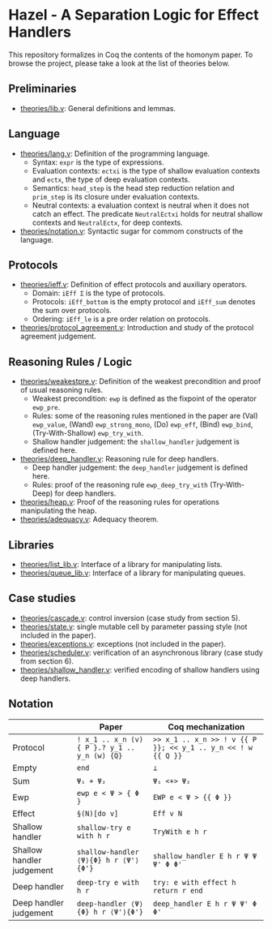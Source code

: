 # Hazel - A Separation Logic for Effect Handlers

This repository formalizes in Coq the contents of the homonym paper.
To browse the project, please take a look at the list of theories below.

## Preliminaries

 - [theories/lib.v](theories/lib.v): General definitions and lemmas.

## Language

 - [theories/lang.v](theories/lang.v): Definition of the programming language.
   + Syntax: `expr` is the type of expressions.
   + Evaluation contexts: `ectxi` is the type of shallow evaluation contexts
     and `ectx`, the type of deep evaluation contexts.
   + Semantics: `head_step` is the head step reduction relation and `prim_step`
     is its closure under evaluation contexts.
   + Neutral contexts: a evaluation context is neutral when it does not
     catch an effect. The predicate `NeutralEctxi` holds for neutral shallow
     contexts and `NeutralEctx`, for deep contexts.
 - [theories/notation.v](theories/notation.v): Syntactic sugar for commom
   constructs of the language.

## Protocols

 - [theories/ieff.v](theories/ieff.v): Definition of effect protocols and
   auxiliary operators.
   + Domain: `iEff Σ` is the type of protocols.
   + Protocols: `iEff_bottom` is the empty protocol and `iEff_sum` denotes
     the sum over protocols.
   + Ordering: `iEff_le` is a pre order relation on protocols.
 - [theories/protocol_agreement.v](theories/protocol_agreement.v): Introduction and
   study of the protocol agreement judgement.

## Reasoning Rules / Logic

 - [theories/weakestpre.v](theories/weakestpre.v): Definition of the weakest
   precondition and proof of usual reasoning rules.
   + Weakest precondition: `ewp` is defined as the fixpoint of the operator `ewp_pre`.
   + Rules: some of the reasoning rules mentioned in the paper are (Val)
    `ewp_value`, (Wand) `ewp_strong_mono`, (Do) `ewp_eff`,
    (Bind) `ewp_bind`, (Try-With-Shallow) `ewp_try_with`.
   + Shallow handler judgement: the `shallow_handler` judgement is defined here.
 - [theories/deep_handler.v](theories/deep_handler.v): Reasoning rule for deep handlers.
   + Deep handler judgement: the `deep_handler` judgement is defined here.
   + Rules: proof of the reasoning rule `ewp_deep_try_with` (Try-With-Deep) for deep handlers.
 - [theories/heap.v](theories/heap.v): Proof of the reasoning rules for
   operations manipulating the heap.
 - [theories/adequacy.v](theories/adequacy.v): Adequacy theorem.

## Libraries

 - [theories/list_lib.v](theories/list_lib.v): Interface of a library for
   manipulating lists.
 - [theories/queue_lib.v](theories/queue_lib.v): Interface of a library for
    manipulating queues.

## Case studies

 - [theories/cascade.v](theories/cascade.v): control inversion (case study from
    section 5).
 - [theories/state.v](theories/state.v): single mutable cell by parameter
   passing style (not included in the paper).
 - [theories/exceptions.v](theories/exceptions.v): exceptions (not included in
   the paper).
 - [theories/scheduler.v](theories/scheduler.v): verification of an asynchronous
   library (case study from section 6).
 - [theories/shallow_handler.v](theories/shallow_handler.v): verified encoding
   of shallow handlers using deep handlers.

## Notation

|                           | Paper                                        | Coq mechanization                                             |
|---------------------------|----------------------------------------------|---------------------------------------------------------------|
| Protocol                  | `! x_1 .. x_n (v){ P }.? y_1 .. y_n (w) {Q}` | `>> x_1 .. x_n >> ! v {{ P }}; << y_1 .. y_n << ! w {{ Q }}`  |
| Empty                     | `end`                                        | `⊥`                                                           |
| Sum                       | `Ψ₁ + Ψ₂`                                    | `Ψ₁ <+> Ψ₂`                                                   |
| Ewp                       | `ewp e < Ψ > { Φ }`                          | `EWP e < Ψ > {{ Φ }}`                                         |
| Effect                    | `§(N)[do v]`                                 | `Eff v N`                                                     |
| Shallow handler           | `shallow-try e with h r`                     | `TryWith e h r`                                               |
| Shallow handler judgement | `shallow-handler ⟨Ψ⟩{Φ} h r ⟨Ψ'⟩{Φ'}`        | `shallow_handler E h r Ψ Ψ Ψ' Φ Φ'`                           |
| Deep handler              | `deep-try e with h r`                        | `try: e with effect h return r end`                           |
| Deep handler judgement    | `deep-handler ⟨Ψ⟩{Φ} h r ⟨Ψ'⟩{Φ'}`           | `deep_handler E h r Ψ Ψ' Φ Φ'`                                |

